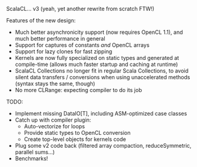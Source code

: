 ScalaCL... v3 (yeah, yet another rewrite from scratch FTW!)

Features of the new design:
- Much better asynchronicity support (now requires OpenCL 1.1), and much better performance in general
- Support for captures of constants *and* OpenCL arrays
- Support for lazy clones for fast zipping
- Kernels are now fully specialized on static types and generated at compile-time (allows much faster startup and caching at runtime)
- ScalaCL Collections no longer fit in regular Scala Collections, to avoid silent data transfers / conversions when using unaccelerated methods (syntax stays the same, though)
- No more CLRange: expecting compiler to do its job

TODO:
- Implement missing DataIO[T], including ASM-optimized case classes
- Catch up with compiler plugin:
  - Auto-vectorize for loops
  - Provide static types to OpenCL conversion
  - Create top-level objects for kernels code
- Plug some v2 code back (filtered array compaction, reduceSymmetric, parallel sums...)
- Benchmarks!
